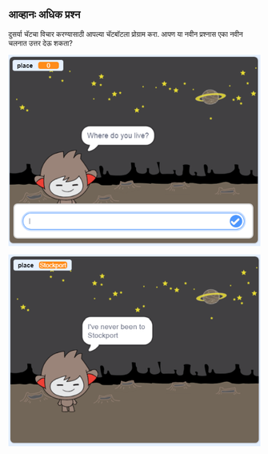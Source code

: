 ## आव्हानः अधिक प्रश्न

दुसर्या चॅटचा विचार करण्यासाठी आपल्या चॅटबॉटला प्रोग्राम करा. आपण या नवीन प्रश्नास एका नवीन चलनात उत्तर देऊ शकता?

![अधिक प्रश्न](images/chatbot-question1.png)

![अधिक प्रश्न](images/chatbot-question2.png)